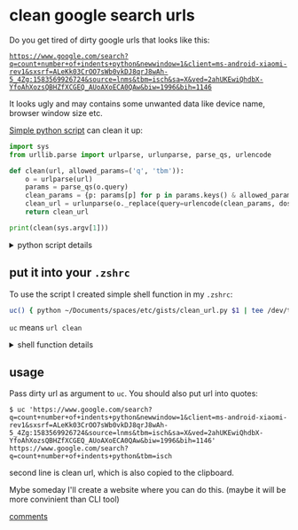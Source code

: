 # clean google search urls
Do you get tired of dirty google urls that looks like this:


[`https://www.google.com/search?q=count+number+of+indents+python&newwindow=1&client=ms-android-xiaomi-rev1&sxsrf=ALeKk03CrOO7sWb0vkDJ8qrJ8wAh-5_4Zg:1583569926724&source=lnms&tbm=isch&sa=X&ved=2ahUKEwiQhdbX-YfoAhXozsQBHZfXCGEQ_AUoAXoECA0QAw&biw=1996&bih=1146`](https://www.google.com/search?q=count+number+of+indents+python&newwindow=1&client=ms-android-xiaomi-rev1&sxsrf=ALeKk03CrOO7sWb0vkDJ8qrJ8wAh-5_4Zg:1583569926724&source=lnms&tbm=isch&sa=X&ved=2ahUKEwiQhdbX-YfoAhXozsQBHZfXCGEQ_AUoAXoECA0QAw&biw=1996&bih=1146)


It looks ugly and may contains some unwanted data like device name, browser window size etc.

[Simple python script](https://github.com/tandav/gists/blob/master/clean_url.py) can clean it up:

```py
import sys
from urllib.parse import urlparse, urlunparse, parse_qs, urlencode

def clean(url, allowed_params=('q', 'tbm')):
    o = urlparse(url)
    params = parse_qs(o.query)
    clean_params = {p: params[p] for p in params.keys() & allowed_params}
    clean_url = urlunparse(o._replace(query=urlencode(clean_params, doseq=True)))
    return clean_url

print(clean(sys.argv[1]))
```

<details>
<summary>python script details</summary>

Only allowed params for the url are `q` (search query) and `tbm` (type of search). Some common `tbm` types:
- `tbm=isch` images
- `tbm=vid` videos
- `tbm=nws` news
- etc

</details>

## put it into your `.zshrc`
To use the script I created simple shell function in my `.zshrc`:

```sh
uc() { python ~/Documents/spaces/etc/gists/clean_url.py $1 | tee /dev/tty | pbcopy }
```
`uc` means `url clean`

<details>
<summary>shell function details</summary>

I want to print clean url in terminal and also copy it to the clipboard. To do this I use a [trick](https://stackoverflow.com/a/5677265/4204843): split output of python script using `tee` into 2 streams: 1st pipe to `/dev/tty` (which is current terminal) and 2nd pipe to `pbcopy` (macOS tool that copies stdin to clipboard. On ubuntu you can use `xclip` or `xsel`)

</details>

## usage
Pass dirty url as argument to `uc`. You should also put url into quotes:

```
$ uc 'https://www.google.com/search?q=count+number+of+indents+python&newwindow=1&client=ms-android-xiaomi-rev1&sxsrf=ALeKk03CrOO7sWb0vkDJ8qrJ8wAh-5_4Zg:1583569926724&source=lnms&tbm=isch&sa=X&ved=2ahUKEwiQhdbX-YfoAhXozsQBHZfXCGEQ_AUoAXoECA0QAw&biw=1996&bih=1146'
https://www.google.com/search?q=count+number+of+indents+python&tbm=isch
```
second line is clean url, which is also copied to the clipboard.

Mybe someday I'll create a website where you can do this. (maybe it will be more convinient than CLI tool)

[comments](https://github.com/tandav/blog/issues/1)
